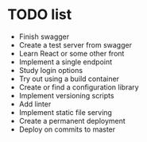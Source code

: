 # TODO list
* Finish swagger
* Create a test server from swagger
* Learn React or some other front
* Implement a single endpoint
* Study login options
* Try out using a build container
* Create or find a configuration library
* Implement versioning scripts
* Add linter
* Implement static file serving
* Create a permanent deployment
* Deploy on commits to master
